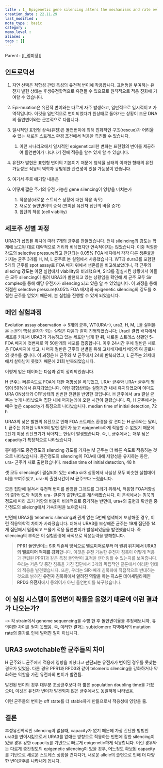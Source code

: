 ```yaml
---
title : 1_ Epigenetic gene silencing alters the mechanisms and rate evloutionary adaptation
creation_date : 22.11.29
last_modified :
note_type : basic
category :
memo_level :
aliases : 
tags : []
---
```


Parent : [[_랩미팅]]


## 인트로덕션 

1. 자연 선택은 적합성 관련 특성의 유전적 변이에 작용합니다. 표현형을 부여하는 유전자 발현 상태는 후생유전학적으로 유전될 수 있으므로 원칙적으로 적응 진화에 기여할 수 있습니다.
2. Epi-muation은 유전적 변이와는 다르게 자주 발생하고, 일반적으로 일시적이고 가역적입니다. 이것을 일반적으로 변이되었다가 원상태로 돌아가는 상황이 드문 DNA의 돌연변이와는 근본적으로 다릅니다.
3. 일시적인 표현형 상속(유전)은 돌연변이에 의해 진화적인 구조(rescue)가 어려울 수 있는 새로운 스트레스 환경 조건에서 적응을 촉진할 수 있습니다.
	1. 이런 시나리오에서 일시적인 epigeneticall한 변화는 표현형의 변이를 제공하여 돌연변이가 나타나기 전에 적응을 할수 있게 할 수 있습니다.
4. 유전자 발현은 표현형 변이의 기본이기 때문에 염색질 상태의 이러한 형태의 유전 가능성은 적응의 역학과 광범위한 관련성이 있을 가능성이 있습니다.

1. 여기서 주로 얘기할 내용은
2. 어떻게 짧은 주기의 유전 가능한 gene silencing이 영향을 미치는가
	1. 적응성(새로운 스트레스 상황에 대한 적응 속도)
	2. 새로운 돌연변이의 증식 (변이된 유전자 집단의 비율 증가)
	3. 집단의 적응 (cell viablity)

## 세포주 선별 과정
URA3가 삽입된 위치에 따라 7개의 균주를 만들었습니다.
전체 sileincing의 강도는 학게에 보고된 대로 대략적으로 거리와 비례했지만 연속적이지는 않았습니다.
이중 적절한 강도의 selective pressure라고 판단되는 0.05% FOA 배지에서 각각 다른 생존률을 가지는 균주 3개를 H, M, L 균주로 본 실험에서 사용했습니다.
WT과 dura3를 포함한 5개의 균주를 spot assay로 FOA 배지 위에서 생존률을 비고해보았더니, 각 균주의 silecing 강도는 이전 실험에서 viablilty와 비례했으며, Sir3를 결실시킨 상황에서 이들은 모두 silencing이 풀려 URA3가 발현되고 있는 상황임을 확인해 세 균주 모두 Sir complex를 통해 해당 유전자가 silencing 되고 있음 알 수 있었습니다.
이 과정을 통해 적절한 selective pressure(0.05% FOA 배지)와 epigenetic silencing의 강도를 조절한 균주를 얻었기 때문에, 본 실험을 진행할 수 있게 되었습니다.


## 메인 실험과정

Evolution assay observation
-> 5개의 균주, WT(URA+), ura3, H, M, L을 살펴봄
본 논문의 핵심 골자가 되는 실험은 다음과 같이 진행되었습니다;
Uracil 결핍 배지에서 세포를 키워서 URA3가 기능하고 있는 세포만 남게 한 뒤, 새로운 스트레스 상황인 5-FOA 배지에 첫번째로 약 50만개의 세포를 접종합니다. 
이후 24시간 후에 절반은 새로운 FOA배지에 섞고, 나머지 절반은 균주의 선별을 위해 고체배지에서 배양하여 콜로니의 갯수를 셉니다.
이 과정은 H 균주와 M 균주에서 24회 반복되었고, L 균주는 21세대에서 살아남지 못했기 때문에 21회 반복되었습니다.

이렇게 얻은 데이터는 다음과 같이 정리되었습니다.

H 균주는 빠른속도로 FOA에 대한 저항성을 획득했고, URA- 균주와 URA+ 균주의 평형이 50%에서 유지되었습니다.
이런 평형상태는 실험기간 내내 유지되었으며 아마도 URA ON상태와 OFF상태의 빈번한 전환을 반영한 것입니다.
H 균주에서 ura 결실 균주는 늦게 나타났으며 집단 내에 퍼지는데에 오랜 시간이 걸렸습니다.
즉, H 균주에서는 매우 높은 capacity가 특징으로 나타났습니다.
median time of initial detection, 72 h

URA3의 낮은 발현의 유전으로 인해 FOA 스트레스 환경을 잘 견디는 H 균주와는 달리, L 균주는 유해한 URA3의 발현 정도가 늦고 epigenetic하게 적응할 수 없었기 때문에 2단계 이상 집단크기가 작아지는 현상이 발생했습니다.
즉, L 균주에서는 매우 낮은 capacity가 특징적으로 나타났습니다.

흥미롭게도 중간정도의 silencing 강도를 가지는 M 균주는 더 빠른 속도로 적응하는 것으로 나타났습니다.
중간정도의 silencing이 FOA에 대해 저항성을 유지하는 동안, ura- 균주가 새로 출현했습니다.
median time of initial detection, 48 h

셋 모두 silencing이 결실되어 있는 delta sir3 상황에서  사실상 모두 비슷한 실험데이터를 보여주었고, ura-의 출현시간이 M 균주보다 느렸습니다.

모든 집단에 걸쳐서 유전적 변이를 반영한 그래프를 그리기 위해서, 적응형 FOA저항성의 출현빈도와 적응형 ura- 클론의 출현빈도를 계산해봤습니다.
이 분석에서는 침묵의 정도에 따라 초기 저항의 비율이 비례적으로 증가하는 반면에, ura+의 출현과 확산은 중간정도의 sileicng에서 가속화됨을 보여줍니다.

반면에 URA3를 telomeric silencing과 관계 없는 5번째 염색체에 보상해준 경우, 이런 적응역학적 차이가 사라졌습니다.
더해서 URA3를 보상해준 균주는 19개 집단중 14개 집단에서 멸종되고 드물게 적응 돌연변이가 발생되었음을 발견했습니다.
즉 silencing의 부족은 이 실험환경에 극적으로 적응능력을 방해합니다.


> **PPR1 돌연변이는 SIR 의존적 방식으로 텔로미어로부터 더 원위 위치에서 URA3의 텔로미어 억제를 강화**합니다. 이것은 유전 가능한 유전자 침묵이 어떻게 적응과 관련된 PPR1과 같은 특정 돌연변이 표적을 렌더링할 수 있는지를 보여줍니다. 
> 우리는 저음 및 중간 침묵을 가진 집단에서 3개의 독립적인 클론에서 이러한 형태의 적응을 발견했습니다. 또한, 우리는 SIR-매개 침묵화에 직접적으로 반대하는 것으로 밝혀진 **유전자 침묵화에서 알려진 역할을 하는 히스톤 데아세틸라제인 RPD3 유전자**에서 동의어가 아닌 돌연변이를 복구했습니다.

## 이 실험 시스템이 돌연변이 확률을 올렸기 때문에 이런 결과가 나오는가?

-> 각 strain에서 genome sequencing을 수행 한 후 돌연변이율을 추정해보니까,  유의미한 차이를 얻지 못했음.  즉, 이러한 결과는 subtelomere 지역에서의 mutation rate의 증가로 인해 벌어진 일이 아닙니다.

## URA3 swotchable한 균주들의 차이

H 균주와 L 균주에서 적응에 영향을 미쳤다고 판단되는 유전자가 변이된 경우를 못찾는 경우가 있었음.
다른 경우 PPR1과 RPD3와 같이 telomeric silencing을 강화하거나 약화하는 역할을 가진 유전자의 변이가 발견됨.

발견된 변이의 경우 대부분 조상균주보다 더 짧은 population doubling time을 가졌으며, 이것은 유전자 변이가 발견되지 않은 균주에서도 동일하게 나타냈음.

이런 균주들의 변이는 off state를 더 stable하게 만듦으로서 적응성에 영향을 줆.

## 결론

후성유전학적인 silencing이 없을때, capacity가 없기 때문에 가장 간단한 방법인 ura3를 변이시킮으로서 URA3를 없애는 방향으로 적응하는 반면에
강한 silencing이 있을 경우 강한 capacity를 기반으로 빠르게 epigenetic하게 적응합니다.
이런 경우와는 다르게 중간정도의 epigenetic silencing이 있을 경우, 어느정도 확보된 capacity를 기반으로 새로운 스트레스 상황을 견디다가, 새로운 allele의 출현으로 인해 더 다양한 변이균주를 나타내게 됩니다.